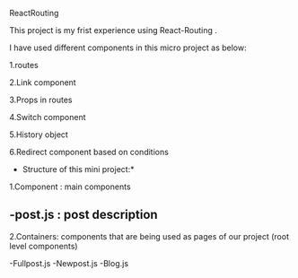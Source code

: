 ﻿ReactRouting

This project is my frist experience using React-Routing .

I have used different components in this micro project as below:

1.routes

2.Link component

3.Props in routes

4.Switch component

5.History object

6.Redirect component based on conditions


* Structure of this mini project:*

1.Component : main components 

-post.js : post description
----------------------------------------------------------------------------------------------------------------------------

2.Containers: components that are being used as pages of our project (root level components)

-Fullpost.js
-Newpost.js
-Blog.js
